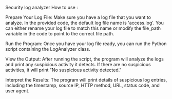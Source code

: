 Security log analyzer 
How to use : 

Prepare Your Log File: Make sure you have a log file that you want to analyze. In the provided code, the default log file name is 'access.log'. You can either rename your log file to match this name or modify the file_path variable in the code to point to the correct file path.

Run the Program: Once you have your log file ready, you can run the Python script containing the LogAnalyzer class.

View the Output: After running the script, the program will analyze the logs and print any suspicious activity it detects. If there are no suspicious activities, it will print "No suspicious activity detected."

Interpret the Results: The program will print details of suspicious log entries, including the timestamp, source IP, HTTP method, URL, status code, and user agent.
